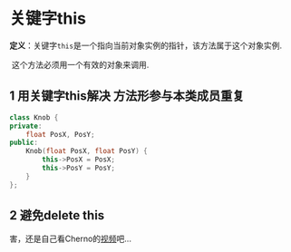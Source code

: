 # 关键字this

**定义**：关键字`this`是一个指向当前对象实例的指针，该方法属于这个对象实例.

​			这个方法必须用一个有效的对象来调用.

## 1 用关键字this解决 方法形参与本类成员重复

```cpp
class Knob {
private:
    float PosX, PosY;
public:
    Knob(float PosX, float PosY) {
        this->PosX = PosX;
        this->PosY = PosY;
    }
};
```

## 2 避免delete this

害，还是自己看Cherno的[视频](https://www.bilibili.com/video/BV1qo4y1o7W5/?spm_id_from=pageDriver)吧...
